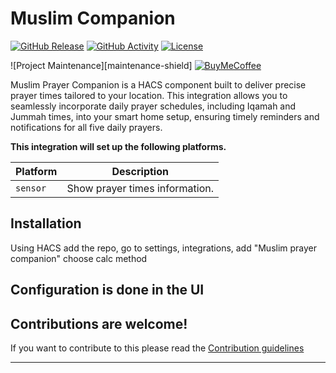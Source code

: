 # Muslim Companion

[![GitHub Release][releases-shield]][releases]
[![GitHub Activity][commits-shield]][commits]
[![License][license-shield]](LICENSE)

![Project Maintenance][maintenance-shield]
[![BuyMeCoffee][buymecoffeebadge]][buymecoffee]

Muslim Prayer Companion is a HACS component built to deliver precise prayer times tailored to your location. This integration allows you to seamlessly incorporate daily prayer schedules, including Iqamah and Jummah times, into your smart home setup, ensuring timely reminders and notifications for all five daily prayers.

**This integration will set up the following platforms.**

| Platform | Description                    |
| -------- | ------------------------------ |
| `sensor` | Show prayer times information. |

## Installation

Using HACS add the repo, go to settings, integrations, add "Muslim prayer companion" choose calc method

## Configuration is done in the UI

## Contributions are welcome!

If you want to contribute to this please read the [Contribution guidelines](CONTRIBUTING.md)

---

[muslim-prayer-companion]: https://github.com/amaharek/muslim-prayer-companion
[buymecoffee]: https://www.buymeacoffee.com/amaharek
[buymecoffeebadge]: https://img.shields.io/badge/buy%20me%20a%20coffee-donate-yellow.svg?style=for-the-badge
[commits-shield]: https://img.shields.io/github/commit-activity/y/amaharek/muslim-prayer-companion.svg?style=for-the-badge
[commits]: https://github.com/amaharek/muslim-prayer-companion/commits/main
[license-shield]: https://img.shields.io/github/license/amaharek/muslim-prayer-companion.svg?style=for-the-badge
[releases-shield]: https://img.shields.io/github/release/amaharek/muslim-prayer-companion.svg?style=for-the-badge
[releases]: https://github.com/amaharek/muslim-prayer-companion/releases
